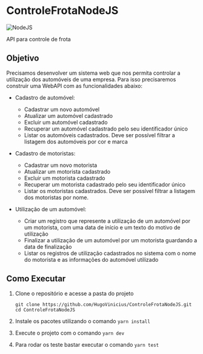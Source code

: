 # ControleFrotaNodeJS

![NodeJS](https://img.shields.io/badge/node.js-6DA55F?style=for-the-badge&logo=node.js&logoColor=white)

API para controle de frota

## Objetivo

Precisamos desenvolver um sistema web que nos permita controlar a utilização dos automóveis
de uma empresa. Para isso precisaremos construir uma WebAPI com as funcionalidades abaixo:

- Cadastro de automóvel:
  - Cadastrar um novo automóvel
  - Atualizar um automóvel cadastrado
  - Excluir um automóvel cadastrado
  - Recuperar um automóvel cadastrado pelo seu identificador único
  - Listar os automóveis cadastrados. Deve ser possível filtrar a listagem dos
automóveis por cor e marca

- Cadastro de motoristas:
  - Cadastrar um novo motorista
  - Atualizar um motorista cadastrado
  - Excluir um motorista cadastrado
  - Recuperar um motorista cadastrado pelo seu identificador único
  - Listar os motoristas cadastrados. Deve ser possível filtrar a listagem dos
motoristas por nome.

- Utilização de um automóvel:
  - Criar um registro que represente a utilização de um automóvel por um
motorista, com uma data de início e um texto do motivo de utilização
  - Finalizar a utilização de um automóvel por um motorista guardando a data de
finalização
  - Listar os registros de utilização cadastrados no sistema com o nome do motorista
e as informações do automóvel utilizado

## Como Executar

1. Clone o repositório e acesse a pasta do projeto
   ```shell
   git clone https://github.com/HugoVinicius/ControleFrotaNodeJS.git
   cd ControleFrotaNodeJS
    ```
2. Instale os pacotes utilizando o comando `yarn install`

3. Execute o projeto com o comando `yarn dev`

4. Para rodar os teste bastar executar o comando `yarn test`